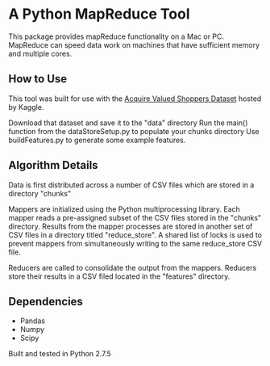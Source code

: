 
A Python MapReduce Tool
================================

This package provides mapReduce functionality on a Mac or PC.  MapReduce can
speed data work on machines that have sufficient memory and multiple cores.


How to Use
----------
This tool was built for use with the
[Acquire Valued Shoppers Dataset](https://www.kaggle.com/c/acquire-valued-shoppers-challenge)
hosted by Kaggle.

Download that dataset and save it to the "data" directory
Run the main() function from the dataStoreSetup.py to populate your chunks directory
Use buildFeatures.py to generate some example features.

Algorithm Details
-----------------

Data is first distributed across a number of CSV files which are stored in a
directory "chunks"

Mappers are initialized using the Python multiprocessing library.  Each mapper reads
a pre-assigned subset of the CSV files stored in the "chunks" directory.
Results from the mapper processes are stored in another set of CSV files in
a directory titled "reduce_store".  A shared list of locks is used to prevent
mappers from simultaneously writing to the same reduce_store CSV file.

Reducers are called to consolidate the output from the mappers.
Reducers store their results in a CSV filed located in the "features" directory.


Dependencies
------------
* Pandas
* Numpy
* Scipy


Built and tested in Python 2.7.5

